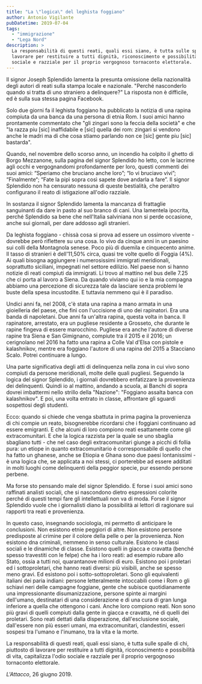 ```yaml
---
title: "La \"logica\" del leghista foggiano"
author: Antonio Vigilante
pubDatetime: 2019-07-04
tags: 
  - "immigrazione"
  - "Lega Nord"
description: >
  La responsabilità di questi reati, quali essi siano, è tutta sulle spalle di chi, piuttosto di 
  lavorare per restituire a tutti dignità, riconoscimento e possibilità di vita, capitalizza l'odio 
  sociale e razziale per il proprio vergognoso tornaconto elettorale. 
---
```


Il signor Joseph Splendido lamenta la presunta omissione della nazionalità degli autori di reati sulla stampa locale e nazionale. "Perché nasconderlo quando si tratta di uno straniero a delinquere?" La risposta non è difficile, ed è sulla sua stessa pagina Facebook. 

Solo due giorni fa il leghista foggiano ha pubblicato la notizia di una rapina compiuta da una banca da una persona di etnia Rom. I suoi amici hanno prontamente commentato che "gli zingari sono la feccia della società" e che "la razza piu \[sic\] inaffidabile e \[sic\] quella dei rom: zingari si vendono anche le madri ma di che cosa stiamo parlando non ce \[sic\] gente piu \[sic\] bastarda". 

Quando, nel novembre dello scorso anno, un incendio ha colpito il ghetto di Borgo Mezzanone, sulla pagina del signor Splendido ho letto, con le lacrime agli occhi e vergognandomi profondamente per loro, questi commenti dei suoi amici: “Speriamo che bruciano anche loro”; “Io vi bruciavo vivi”; “Finalmente“; “Fate la pipì sopra così sapete dove andarla a fare”. Il signor Splendido non ha censurato nessuna di queste bestialità, che peraltro configurano il reato di istigazione all'odio razziale.  

In sostanza il signor Splendido lamenta la mancanza di frattaglie sanguinanti da dare in pasto al suo branco di cani. Una lamentela ipocrita, perché Splendido sa bene che nell'Italia salviniana non si perde occasione, anche sui giornali, per dare addosso agli stranieri. 

Da leghista foggiano - chissà cosa si prova ad essere un ossimoro vivente - dovrebbe però riflettere su una cosa. Io vivo da cinque anni in un paesino sui colli della Montagnola senese. Poco più di duemila e cinquecento anime. Il tasso di stranieri è dell'11,50% circa, quasi tre volte quello di Foggia (4%). Ai quali bisogna aggiungere i numerosissimi immigrati meridionali, soprattutto siciliani, impegnati nel settore edilizio. Nel paese non si hanno notizie di reati compiuti da immigrati. Li trovo al mattino nel bus delle 7.25 che ci porta al lavoro a Siena. Da quando viviamo qui io e la mia compagna abbiamo una percezione di sicurezza tale da lasciare senza problemi le buste della spesa incustodite. E tuttavia nemmeno qui è il paradiso. 

Undici anni fa, nel 2008, c'è stata una rapina a mano armata in una gioielleria del paese, che finì con l'uccisione di uno dei rapinatori. Era una banda di napoletani. Due anni fa un'altra rapina, questa volta in banca. Il rapinatore, arrestato, era un pugliese residente a Grosseto, che durante le rapine fingeva di essere marocchino. Pugliese era anche l'autore di diverse rapine tra Siena e San Gimignano, compiute tra il 2015 e il 2016; un cerignolano nel 2016 ha fatto una rapina a Colle Val d'Elsa con pistole e kalashnikov, mentre era foggiano l'autore di una rapina del 2015 a Stacciano Scalo. Potrei continuare a lungo.  

Una parte significativa degli atti di delinquenza nella zona in cui vivo sono compiuti da persone meridionali, molte delle quali pugliesi. Seguendo la logica del signor Splendido, i giornali dovrebbero enfatizzare la provenienza dei delinquenti. Quindi io al mattino, andando a scuola, ai Banchi di sopra dovrei imbattermi nello strillo della "Nazione": "Foggiano assalta banca con kalashnikov". E poi, una volta entrato in classe, affrontare gli sguardi sospettosi degli studenti.  

Ecco: quando si chiede che venga sbattuta in prima pagina la provenienza di chi compie un reato, bisognerebbe ricordarsi che i foggiani continuano ad essere emigranti. E che alcuni di loro compiono reati esattamente come gli extracomunitari. E che la logica razzista per la quale se uno sbaglia sbagliano tutti - che nel caso degli extracomunitari giunge a picchi di follia pura: un etiope in quanto extracomunitario è corresponsabile di quello che ha fatto un ghanese, anche se Etiopia e Ghana sono due paesi lontanissimi - è una logica che, se applicata a noi stessi, ci porterebbe ad essere additati in molti luoghi come delinquenti della peggior specie, pur essendo persone perbene.  

Ma forse sto pensando male del signor Splendido. E forse i suoi amici sono raffinati analisti sociali, che si nascondono dietro espressioni colorite perché di questi tempi fare gli intellettuali non va di moda. Forse il signor Splendido vuole che i giornalisti diano la possibilità ai lettori di ragionare sui rapporti tra reati e provenienza. 

In questo caso, insegnando sociologia, mi permetto di anticipare le conclusioni. Non esistono etnie peggiori di altre. Non esistono persone predisposte al crimine per il colore della pelle o per la provenienza. Non esistono dna criminali, nemmeno in senso culturale. Esistono le classi sociali e le dinamiche di classe. Esistono quelli in giacca e cravatta (benché spesso travestiti con le felpe) che ha i loro reati: ad esempio rubare allo Stato, ossia a tutti noi, quarantanove milioni di euro. Esistono poi i proletari ed i sottoproletari, che hanno reati diversi: più visibili, anche se spesso meno gravi. Ed esistono poi i sotto-sottoproletari. Sono gli equivalenti italiani dei paria indiani: persone letteralmente intoccabili come i Rom o gli schiavi neri delle campagne foggiane, gente che subisce quotidianamente una impressionante disumanizzazione, persone spinte ai margini dell'umano, destinatari di una considerazione e di una cura di gran lunga inferiore a quella che ottengono i cani. Anche loro compiono reati. Non sono più gravi di quelli compiuti dalla gente in giacca e cravatta, né di quelli dei proletari. Sono reati dettati dalla disperazione, dall'esclusione sociale, dall'essere non più esseri umani, ma extracomunitari, clandestini, esseri sospesi tra l'umano e l'inumano, tra la vita e la morte. 

La responsabilità di questi reati, quali essi siano, è tutta sulle spalle di chi, piuttosto di lavorare per restituire a tutti dignità, riconoscimento e possibilità di vita, capitalizza l'odio sociale e razziale per il proprio vergognoso tornaconto elettorale.  
  
_L'Attacco_, 26 giugno 2019. 
  

